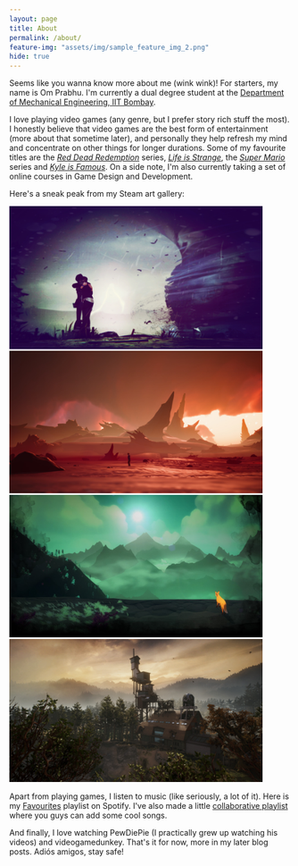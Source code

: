 ```yaml
---
layout: page
title: About  
permalink: /about/
feature-img: "assets/img/sample_feature_img_2.png"
hide: true
---
```


Seems like you wanna know more about me (wink wink)! For starters, my name is Om Prabhu. I'm currently a dual degree student at the <a href="https://www.me.iitb.ac.in/">Department of Mechanical Engineering, IIT Bombay</a>.

I love playing video games (any genre, but I prefer story rich stuff the most). I honestly believe that video games are the best form of entertainment (more about that sometime later), and personally they help refresh my mind and concentrate on other things for longer durations. Some of my favourite titles are the <a href="https://en.wikipedia.org/wiki/Red_Dead_Redemption"><i>Red Dead Redemption</i></a> series, <a href="https://square-enix-games.com/en_US/games/life-is-strange"><i>Life is Strange</i></a>, the <a href="https://en.wikipedia.org/wiki/Super_Mario"><i>Super Mario</i></a> series and <a href="https://ducky-dev.itch.io/kyle-is-famous"><i>Kyle is Famous</i></a>. On a side note, I'm also currently taking a set of online courses in Game Design and Development.

Here's a sneak peak from my Steam art gallery:

<img src="/assets/img/lis_finalchoice.jpg" alt="Life is Strange" width="454">
<img src="/assets/img/mantroid_planet.jpg" alt="The Awesome Adventures of Captain Spirit" width="454">
<img src="/assets/img/clifflevel.jpg" alt="The First Tree" width="454">
<img src="/assets/img/house.jpg" alt="What Remains of Edith Finch" width="454">

Apart from playing games, I listen to music (like seriously, a lot of it). Here is my [Favourites](https://open.spotify.com/playlist/71jTfHYeJXhq0u1iFzOzkI?si=SnhE73jDTbCbBvR3R2hOOg) playlist on Spotify. I've also made a little [collaborative playlist](https://open.spotify.com/playlist/4CtKpwGpbBcniahdVdW7dw?si=BWD67UA6RAurdlvGWxC8Ww) where you guys can add some cool songs. 

And finally, I love watching PewDiePie (I practically grew up watching his videos) and videogamedunkey. That's it for now, more in my later blog posts. Adiós amigos, stay safe!